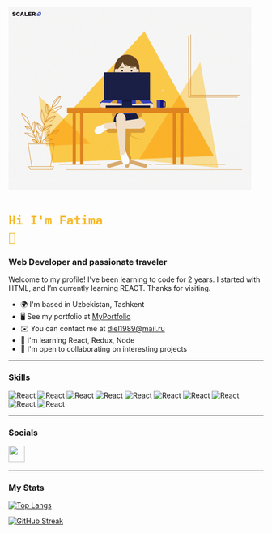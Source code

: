 <!--
**fatimasham/fatimasham** is a ✨ _special_ ✨ repository because its `README.md` (this file) appears on your GitHub profile.
-->

![Header](/assets/giphy.gif)


# <code style="color : #f7ba2b">Hi I'm Fatima 👋</code>

### Web Developer and passionate traveler


Welcome to my profile! I've been learning to code for 2 years. I started with HTML, and I’m currently learning REACT. Thanks for visiting.

* 🌍  I'm based in Uzbekistan, Tashkent
* 🖥️  See my portfolio at [MyPortfolio](http://myyy-portfoliooo.netlify.app)
* ✉️  You can contact me at [diel1989@mail.ru](mailto:diel1989@mail.ru)
* 🧠  I'm learning React, Redux, Node
* 🤝  I'm open to collaborating on interesting projects

----------------------------------
### Skills

![React](https://img.shields.io/badge/-ReactJs-61DAFB?logo=react&logoColor=white&style=plastic)
![React](https://img.shields.io/badge/-JavaScript-F7DF1E?logo=javascript&logoColor=white&style=plastic)
![React](https://img.shields.io/badge/-HTML5-ed4110?logo=html5&logoColor=white&style=plastic)
![React](https://img.shields.io/badge/-CSS3-1373b8?logo=css3&logoColor=white&style=plastic)
![React](https://img.shields.io/badge/-Bootstrap-663b7d?logo=bootstrap&logoColor=white&style=plastic)
![React](https://img.shields.io/badge/-NodeJS-43c32d?logo=node.js&logoColor=white&style=plastic)
![React](https://img.shields.io/badge/-VS-007ACC?logo=visualstudiocode&logoColor=white&style=plastic)
![React](https://img.shields.io/badge/-Redux-764ABC?logo=Redux&logoColor=white&style=plastic)
![React](https://img.shields.io/badge/-Figma-F24E1E?logo=Figma&logoColor=white&style=plastic)
![React](https://img.shields.io/badge/-Wordpress-21759B?logo=Wordpress&logoColor=white&style=plastic)

----------------------------------

### Socials

<p align="left"> <a href="https://www.github.com/fatimasham/fatimasham" target="_blank" rel="noreferrer"> <picture> <source media="(prefers-color-scheme: dark)" srcset="https://raw.githubusercontent.com/danielcranney/readme-generator/main/public/icons/socials/github-dark.svg" /> <source media="(prefers-color-scheme: light)" srcset="https://raw.githubusercontent.com/danielcranney/readme-generator/main/public/icons/socials/github.svg" /> <img src="https://raw.githubusercontent.com/danielcranney/readme-generator/main/public/icons/socials/github.svg" width="32" height="32" /> </picture> </a></p>

---

### My Stats 

[![Top Langs](https://github-readme-stats.vercel.app/api/top-langs/?username=fatimasham&layout=compact&theme=vision-friendly-dark)](https://github.com/fatimasham/github-readme-stats)

[![GitHub Streak](https://github-readme-streak-stats.herokuapp.com?user=fatimasham&theme=slateorange&border_radius=4.4)](https://git.io/streak-stats)


















